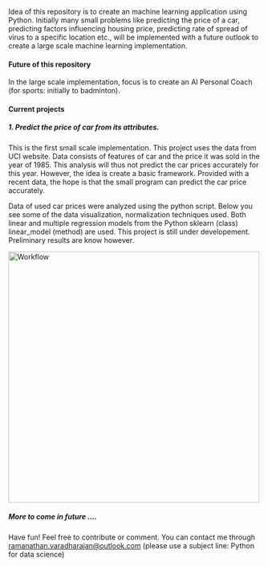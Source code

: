 Idea of this repository is to create an machine learning application using Python. 
Initially many small problems like predicting the price of a car, predicting factors influencing housing price, predicting rate of spread of virus to a specific location etc., will be implemented with a future outlook to create a large scale machine learning implementation. 

#### Future of this repository
In the large scale implementation, focus is to create an AI Personal Coach (for sports: initially to badminton).


#### Current projects

##### 1. Predict the price of car from its attributes.
This is the first small scale implementation. This project uses the data from UCI website. Data consists of features of car and the price it was sold in the year of 1985. This analysis will thus not predict the car prices accurately for this year. However, the idea is create a basic framework. Provided with a recent data, the hope is that the small program can predict the car price accurately.

Data of used car prices were analyzed using the python script. Below you see some of the data visualization, normalization techniques used. Both linear and multiple regression models from the Python sklearn (class) linear_model (method) are used. This project is still under developement. Preliminary results are know however. 

<img src="https://ramanathanvaradharajan.files.wordpress.com/2020/02/websiteimage.png" alt="Workflow" width="500" height="500">

##### More to come in future ....


Have fun! 
Feel free to contribute or comment. 
You can contact me through
ramanathan.varadharajan@outlook.com (please use a subject line: Python for data science)
